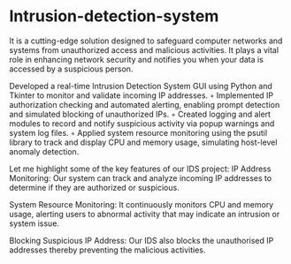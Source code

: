 # Intrusion-detection-system

It is a cutting-edge solution designed to safeguard computer networks and systems from unauthorized access and malicious activities.
It plays a vital role in enhancing network security and notifies you when your data is accessed by a suspicious person.

Developed a real-time Intrusion Detection System GUI using Python and Tkinter to monitor and validate
incoming IP addresses.
◦ Implemented IP authorization checking and automated alerting, enabling prompt detection and simulated
blocking of unauthorized IPs.
◦ Created logging and alert modules to record and notify suspicious activity via popup warnings and system
log files.
◦ Applied system resource monitoring using the psutil library to track and display CPU and memory usage,
simulating host-level anomaly detection.

Let me highlight some of the key features of our IDS project:
IP Address Monitoring: Our system can track and analyze incoming IP addresses to determine if they are authorized or suspicious.

System Resource Monitoring: It continuously monitors CPU and memory usage, alerting users to abnormal activity that may indicate an intrusion or system issue.

Blocking Suspicious IP Address: Our IDS also blocks the unauthorised IP addresses thereby preventing the malicious activities.
